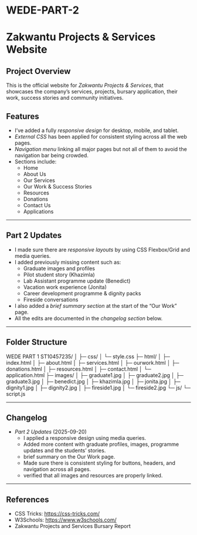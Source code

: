 # WEDE-PART-2
# Zakwantu Projects & Services Website

## Project Overview
This is the official website for *Zakwantu Projects & Services*, that showcases the company’s services, projects, bursary application, their work, success stories and community initiatives.  

## Features
- I’ve added a fully *responsive design* for desktop, mobile, and tablet.
- *External CSS* has been applied for consistent styling across all the web pages.
- *Navigation menu* linking all major pages but not all of them to avoid the navigation bar being crowded.
- Sections include:
  - Home
  - About Us
  - Our Services
  - Our Work & Success Stories
  - Resources
  - Donations
  - Contact Us
  - Applications

---

## Part 2 Updates
- I made sure there are *responsive layouts* by using CSS Flexbox/Grid and media queries.
- I added previously missing content such as: 
  - Graduate images and profiles
  - Pilot student story (Khazimla)
  - Lab Assistant programme update (Benedict)
  - Vacation work experience (Jonita)
  - Career development programme & dignity packs
  - Fireside conversations
- I also added a *brief summary section* at the start of the “Our Work” page.
- All the edits are documented in the *changelog section* below.

---

## Folder Structure
WEDE PART 1 ST10457235/
│
├─ css/
│  └─ style.css
├─ html/
│  ├─ index.html
│  ├─ about.html
│  ├─ services.html
│  ├─ ourwork.html
│  ├─ donations.html
│  ├─ resources.html
│  ├─ contact.html
│  └─ application.html
├─ images/
│  ├─ graduate1.jpg
│  ├─ graduate2.jpg
│  ├─ graduate3.jpg
│  ├─ benedict.jpg
│  ├─ khazimla.jpg
│  ├─ jonita.jpg
│  ├─ dignity1.jpg
│  ├─ dignity2.jpg
│  ├─ fireside1.jpg
│  └─ fireside2.jpg
└─ js/
└─ script.js

---

## Changelog
- *Part 2 Updates* (2025-09-20)
  - I applied a responsive design using media queries.
  - Added more content with graduate profiles, images, programme updates and the students’ stories.
  - brief summary on the Our Work page.
  - Made sure there is consistent styling for buttons, headers, and navigation across all pages.
  - verified that all images and resources are properly linked.

---

## References
- CSS Tricks: https://css-tricks.com/
- W3Schools: https://www.w3schools.com/
- ⁠Zakwantu Projects and Services Bursary Report
